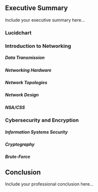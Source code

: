 ## Executive Summary
Include your executive summary here...

### Lucidchart
### Introduction to Networking
##### Data Transmission
##### Networking Hardware
##### Network Topologies
##### Network Design
##### NSA/CSS
### Cybersecurity and Encryption
##### Information Systems Security
##### Cryptography
##### Brute-Force
## Conclusion
Include your professional conclusion here...
